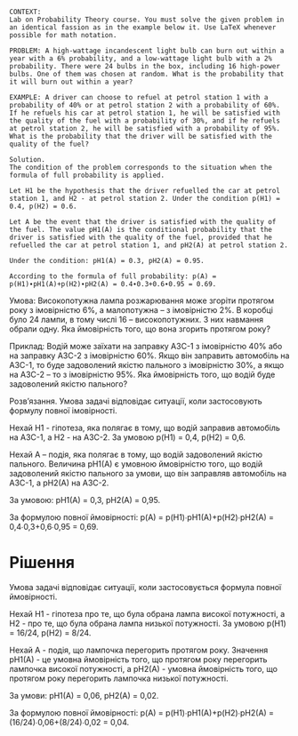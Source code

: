 ```
CONTEXT:
Lab on Probability Theory course. You must solve the given problem in an identical fassion as in the example below it. Use LaTeX whenever possible for math notation.

PROBLEM: A high-wattage incandescent light bulb can burn out within a year with a 6% probability, and a low-wattage light bulb with a 2% probability. There were 24 bulbs in the box, including 16 high-power bulbs. One of them was chosen at random. What is the probability that it will burn out within a year?

EXAMPLE: A driver can choose to refuel at petrol station 1 with a probability of 40% or at petrol station 2 with a probability of 60%. If he refuels his car at petrol station 1, he will be satisfied with the quality of the fuel with a probability of 30%, and if he refuels at petrol station 2, he will be satisfied with a probability of 95%. What is the probability that the driver will be satisfied with the quality of the fuel?

Solution.
The condition of the problem corresponds to the situation when the formula of full probability is applied.

Let H1 be the hypothesis that the driver refuelled the car at petrol station 1, and H2 - at petrol station 2. Under the condition p(H1) = 0.4, p(H2) = 0.6.

Let A be the event that the driver is satisfied with the quality of the fuel. The value pH1(A) is the conditional probability that the driver is satisfied with the quality of the fuel, provided that he refuelled the car at petrol station 1, and pH2(A) at petrol station 2.

Under the condition: pH1(A) = 0.3, pH2(A) = 0.95.

According to the formula of full probability: p(A) = p(H1)∙pH1(A)+p(H2)∙pH2(A) = 0.4∙0.3+0.6∙0.95 = 0.69.
```

Умова:
Високопотужна лампа розжарювання може згоріти протягом року з імовірністю 6%, а малопотужна – з імовірністю 2%. В коробці було 24 лампи, в тому числі 16 – високопотужних. З них навмання обрали одну. Яка ймовірність того, що вона згорить протягом року?

Приклад:
Водій може заїхати на заправку АЗС-1 з імовірністю 40% або на заправку АЗС-2 з імовірністю 60%. Якщо він заправить автомобіль на АЗС-1, то буде задоволений якістю пального з імовірністю 30%, а якщо на АЗС-2 – то з імовірністю 95%. Яка ймовірність того, що водій буде задоволений якістю пального?

Розв’язання.
Умова задачі відповідає ситуації, коли застосовують формулу повної імовірності.

Нехай H1 - гіпотеза, яка полягає в тому, що водій заправив автомобіль на АЗС-1, а H2 - на АЗС-2. За умовою p(H1) = 0,4, p(H2) = 0,6.

Нехай A – подія, яка полягає в тому, що водій задоволений якістю пального. Величина pH1(A) є умовною ймовірністю того, що водій задоволений якістю пального за умови, що він заправляв автомобіль на АЗС-1, а pH2(A) на АЗС-2.

За умовою: pH1(A) = 0,3, pH2(A) = 0,95.

За формулою повної ймовірності: p(A) = p(H1)∙pH1(A)+p(H2)∙pH2(A) = 0,4∙0,3+0,6∙0,95 = 0,69.

# Рішення

Умова задачі відповідає ситуації, коли застосовується формула повної ймовірності.

Нехай H1 - гіпотеза про те, що була обрана лампа високої потужності, а H2 - про те, що була обрана лампа низької потужності. За умовою p(H1) = 16/24, p(H2) = 8/24.

Нехай A - подія, що лампочка перегорить протягом року. Значення pH1(A) - це умовна ймовірність того, що протягом року перегорить лампочка високої потужності, а pH2(A) - умовна ймовірність того, що протягом року перегорить лампочка низької потужності.

За умови: pH1(A) = 0,06, pH2(A) = 0,02.

За формулою повної ймовірності: p(A) = p(H1)∙pH1(A)+p(H2)∙pH2(A) = (16/24)∙0,06+(8/24)∙0,02 = 0,04.
